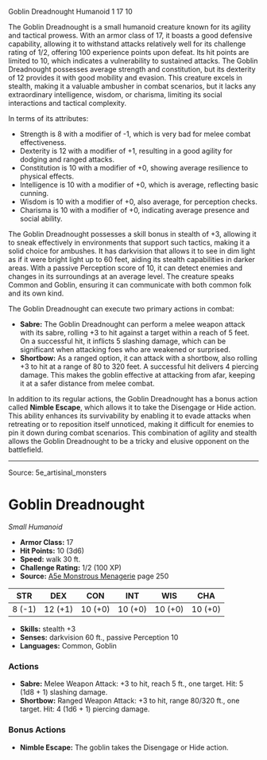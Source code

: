 <MonsterName/>Goblin Dreadnought</MonsterName>
<CreatureType/>Humanoid</CreatureType>
<CR/>1</CR>
<AC/>17</AC>
<HP/>10</HP>
<summary>The Goblin Dreadnought is a small humanoid creature known for its agility and tactical prowess. With an armor class of 17, it boasts a good defensive capability, allowing it to withstand attacks relatively well for its challenge rating of 1/2, offering 100 experience points upon defeat. Its hit points are limited to 10, which indicates a vulnerability to sustained attacks. The Goblin Dreadnought possesses average strength and constitution, but its dexterity of 12 provides it with good mobility and evasion. This creature excels in stealth, making it a valuable ambusher in combat scenarios, but it lacks any extraordinary intelligence, wisdom, or charisma, limiting its social interactions and tactical complexity. </summary>

<detail>

In terms of its attributes:
- Strength is 8 with a modifier of -1, which is very bad for melee combat effectiveness.
- Dexterity is 12 with a modifier of +1, resulting in a good agility for dodging and ranged attacks.
- Constitution is 10 with a modifier of +0, showing average resilience to physical effects.
- Intelligence is 10 with a modifier of +0, which is average, reflecting basic cunning.
- Wisdom is 10 with a modifier of +0, also average, for perception checks.
- Charisma is 10 with a modifier of +0, indicating average presence and social ability.

The Goblin Dreadnought possesses a skill bonus in stealth of +3, allowing it to sneak effectively in environments that support such tactics, making it a solid choice for ambushes. It has darkvision that allows it to see in dim light as if it were bright light up to 60 feet, aiding its stealth capabilities in darker areas. With a passive Perception score of 10, it can detect enemies and changes in its surroundings at an average level. The creature speaks Common and Goblin, ensuring it can communicate with both common folk and its own kind.

The Goblin Dreadnought can execute two primary actions in combat:
- **Sabre:** The Goblin Dreadnought can perform a melee weapon attack with its sabre, rolling +3 to hit against a target within a reach of 5 feet. On a successful hit, it inflicts 5 slashing damage, which can be significant when attacking foes who are weakened or surprised.
- **Shortbow:** As a ranged option, it can attack with a shortbow, also rolling +3 to hit at a range of 80 to 320 feet. A successful hit delivers 4 piercing damage. This makes the goblin effective at attacking from afar, keeping it at a safer distance from melee combat.

In addition to its regular actions, the Goblin Dreadnought has a bonus action called **Nimble Escape**, which allows it to take the Disengage or Hide action. This ability enhances its survivability by enabling it to evade attacks when retreating or to reposition itself unnoticed, making it difficult for enemies to pin it down during combat scenarios. This combination of agility and stealth allows the Goblin Dreadnought to be a tricky and elusive opponent on the battlefield.</detail>



---

Source: 5e_artisinal_monsters

# Goblin Dreadnought

*Small* *Humanoid*

- **Armor Class:** 17
- **Hit Points:** 10 (3d6)
- **Speed:** walk 30 ft.
- **Challenge Rating:** 1/2 (100 XP)
- **Source:** [A5e Monstrous Menagerie](https://enpublishingrpg.com/products/level-up-monstrous-menagerie-a5e) page 250

| STR | DEX | CON | INT | WIS | CHA |
| --- | --- | --- | --- | --- | --- |
| 8 (-1) | 12 (+1) | 10 (+0) | 10 (+0) | 10 (+0) | 10 (+0) |

- **Skills:** stealth +3
- **Senses:** darkvision 60 ft., passive Perception 10
- **Languages:** Common, Goblin

### Actions

- **Sabre:** Melee Weapon Attack: +3 to hit, reach 5 ft., one target. Hit: 5 (1d8 + 1) slashing damage.
- **Shortbow:** Ranged Weapon Attack: +3 to hit, range 80/320 ft., one target. Hit: 4 (1d6 + 1) piercing damage.

### Bonus Actions

- **Nimble Escape:** The goblin takes the Disengage or Hide action.




